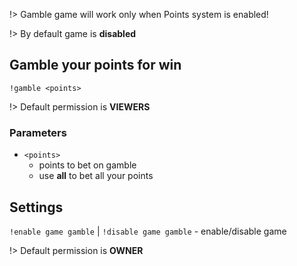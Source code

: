 !> Gamble game will work only when Points system is enabled!

!> By default game is **disabled**

## Gamble your points for win

`!gamble <points>`

!> Default permission is **VIEWERS**

### Parameters

- `<points>`
  - points to bet on gamble
  - use **all** to bet all your points

## Settings

`!enable game gamble` |
`!disable game gamble` - enable/disable game

!> Default permission is **OWNER**